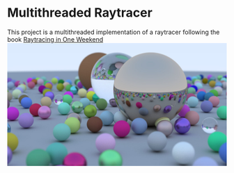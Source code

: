 # Multithreaded Raytracer
This project is a multithreaded implementation of a raytracer following the book [Raytracing in One Weekend](https://raytracing.github.io/)
![1920x1080 image generated with 100 samples](https://github.com/BanjoCascante/RayTracer/blob/master/images/rayTracer1920x1080.jpg)